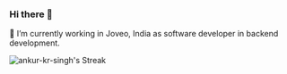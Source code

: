 ### Hi there 👋
🔭 I’m currently working in Joveo, India as software developer in backend development.

![ankur-kr-singh's Streak](https://github-readme-streak-stats.herokuapp.com/?user=ankur-kr-singh&theme=vue-dark&hide_border=false)




<!--
**ankur-kr-singh/ankur-kr-singh** is a ✨ _special_ ✨ repository because its `README.md` (this file) appears on your GitHub profile.

Here are some ideas to get you started:

- 🔭 I’m currently working on ...
- 🌱 I’m currently learning ...
- 👯 I’m looking to collaborate on ...
- 🤔 I’m looking for help with ...
- 💬 Ask me about ...
- 📫 How to reach me: ...
- 😄 Pronouns: ...
- ⚡ Fun fact: ...
-->
